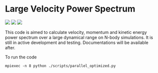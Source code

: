 # Large Velocity Power Spectrum

[![](https://img.shields.io/github/license/YujieH3/Large-Velocity-Power-Spectrum.svg)](LICENSE.md)
[![](https://img.shields.io/badge/Maintained%3F-yes-green.svg)]()
[![](https://img.shields.io/github/last-commit/YujieH3/Large-Velocity-Power-Spectrum.svg)]()
<!-- [![Documentation Status](https://readthedocs.org/projects/vpower/badge/?version=latest)](https://vpower.readthedocs.io/en/latest/?badge=latest) -->

This code is aimed to calculate velocity, momentum and kinetic energy power spectrum over a large dynamical range on N-body simulations. It is still in active development and testing. Documentations will be available after.
<!-- For more information, please refer to Vpower's [documentation](https://vpower.readthedocs.io/en/latest/). -->


To run the code
```
mpiexec -n 8 python ./scripts/parallel_optimized.py
```


